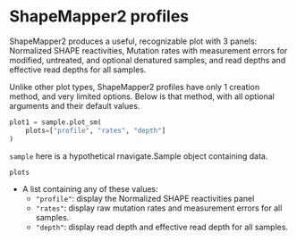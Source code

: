 ShapeMapper2 profiles
=====================

ShapeMapper2 produces a useful, recognizable plot with 3 panels: Normalized
SHAPE reactivities, Mutation rates with measurement errors for modified,
untreated, and optional denatured samples, and read depths and effective read
depths for all samples.

Unlike other plot types, ShapeMapper2 profiles have only 1 creation
method, and very limited options. Below is that method, with all optional
arguments and their default values.

```python
plot1 = sample.plot_sm(
    plots=["profile", "rates", "depth"]
)
```

`sample` here is a hypothetical rnavigate.Sample object containing data.

`plots`

* A list containing any of these values:
  * `"profile"`: display the Normalized SHAPE reactivities panel
  * `"rates"`: display raw mutation rates and measurement errors for all
    samples.
  * `"depth"`: display read depth and effective read depth for all
    samples.
